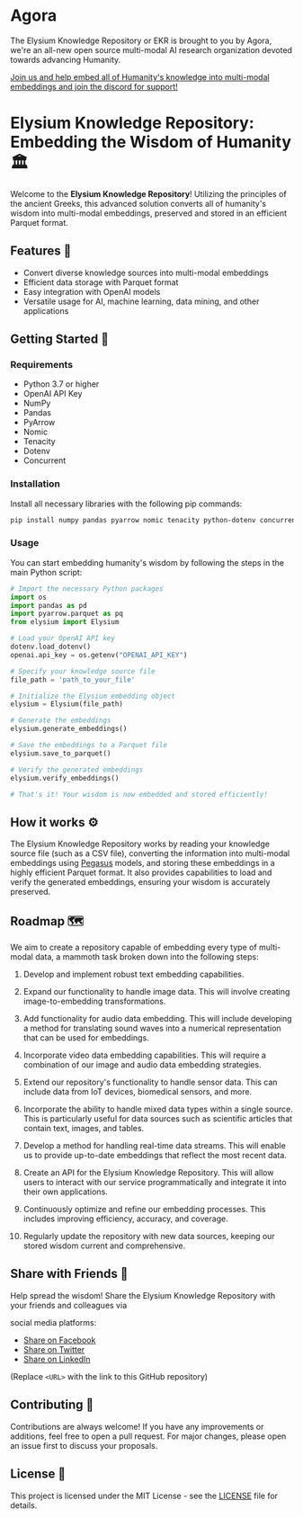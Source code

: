 # Agora
The Elysium Knowledge Repository or EKR is brought to you by Agora, we're an all-new open source multi-modal AI research organization devoted towards advancing Humanity.

[Join us and help embed all of Humanity's knowledge into multi-modal embeddings and join the discord for support!](https://discord.gg/qUtxnK2NMf)

# Elysium Knowledge Repository: Embedding the Wisdom of Humanity 🏛️

Welcome to the **Elysium Knowledge Repository**! Utilizing the principles of the ancient Greeks, this advanced solution converts all of humanity's wisdom into multi-modal embeddings, preserved and stored in an efficient Parquet format.

## Features 🚀
- Convert diverse knowledge sources into multi-modal embeddings
- Efficient data storage with Parquet format
- Easy integration with OpenAI models
- Versatile usage for AI, machine learning, data mining, and other applications

## Getting Started 🌟

### Requirements
- Python 3.7 or higher
- OpenAI API Key
- NumPy
- Pandas
- PyArrow
- Nomic
- Tenacity
- Dotenv
- Concurrent

### Installation
Install all necessary libraries with the following pip commands:

```sh
pip install numpy pandas pyarrow nomic tenacity python-dotenv concurrent
```

### Usage

You can start embedding humanity's wisdom by following the steps in the main Python script:

```python
# Import the necessary Python packages
import os
import pandas as pd
import pyarrow.parquet as pq
from elysium import Elysium

# Load your OpenAI API key
dotenv.load_dotenv()
openai.api_key = os.getenv("OPENAI_API_KEY")

# Specify your knowledge source file
file_path = 'path_to_your_file'

# Initialize the Elysium embedding object
elysium = Elysium(file_path)

# Generate the embeddings
elysium.generate_embeddings()

# Save the embeddings to a Parquet file
elysium.save_to_parquet()

# Verify the generated embeddings
elysium.verify_embeddings()

# That's it! Your wisdom is now embedded and stored efficiently!
```

## How it works ⚙️

The Elysium Knowledge Repository works by reading your knowledge source file (such as a CSV file), converting the information into multi-modal embeddings using [Pegasus](https://github.com/kyegomez/Pegasus) models, and storing these embeddings in a highly efficient Parquet format. It also provides capabilities to load and verify the generated embeddings, ensuring your wisdom is accurately preserved.

## Roadmap 🗺️

We aim to create a repository capable of embedding every type of multi-modal data, a mammoth task broken down into the following steps:

1. Develop and implement robust text embedding capabilities.

2. Expand our functionality to handle image data. This will involve creating image-to-embedding transformations.

3. Add functionality for audio data embedding. This will include developing a method for translating sound waves into a numerical representation that can be used for embeddings.

4. Incorporate video data embedding capabilities. This will require a combination of our image and audio data embedding strategies.

5. Extend our repository's functionality to handle sensor data. This can include data from IoT devices, biomedical sensors, and more.

6. Incorporate the ability to handle mixed data types within a single source. This is particularly useful for data sources such as scientific articles that contain text, images, and tables.

7. Develop a method for handling real-time data streams. This will enable us to provide up-to-date embeddings that reflect the most recent data.

8. Create an API for the Elysium Knowledge Repository. This will allow users to interact with our service programmatically and integrate it into their own applications.

9. Continuously optimize and refine our embedding processes. This includes improving efficiency, accuracy, and coverage.

10. Regularly update the repository with new data sources, keeping our stored wisdom current and comprehensive.

## Share with Friends 💌

Help spread the wisdom! Share the Elysium Knowledge Repository with your friends and colleagues via

 social media platforms:

- [Share on Facebook](https://www.facebook.com/sharer/sharer.php?u=<URL>)
- [Share on Twitter](https://twitter.com/intent/tweet?text=Check%20out%20the%20Elysium%20Knowledge%20Repository:%20<URL>)
- [Share on LinkedIn](https://www.linkedin.com/shareArticle?mini=true&url=<URL>&title=Elysium%20Knowledge%20Repository)

(Replace `<URL>` with the link to this GitHub repository)

## Contributing 🤝

Contributions are always welcome! If you have any improvements or additions, feel free to open a pull request. For major changes, please open an issue first to discuss your proposals.

## License 📄

This project is licensed under the MIT License - see the [LICENSE](LICENSE) file for details.